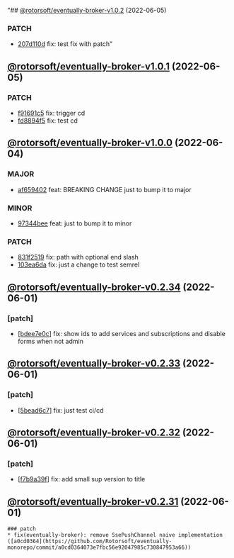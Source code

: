 "## [@rotorsoft/eventually-broker-v1.0.2](https://github.com/Rotorsoft/eventually-monorepo/compare/@rotorsoft/eventually-broker-v1.0.1...@rotorsoft/eventually-broker-v1.0.2) (2022-06-05)
### PATCH
* [207d110d](https://github.com/Rotorsoft/eventually-monorepo/commit/207d110d4acb3cc3afe15fe912331eee1c3d078e) fix: test fix with patch"
## [@rotorsoft/eventually-broker-v1.0.1](https://github.com/Rotorsoft/eventually-monorepo/compare/@rotorsoft/eventually-broker-v1.0.0...@rotorsoft/eventually-broker-v1.0.1) (2022-06-05)

### PATCH

* [f91691c5](https://github.com/Rotorsoft/eventually-monorepo/commit/f91691c5472d002290b39fc86e2cd6664b80ae42) fix: trigger cd
* [fd8894f5](https://github.com/Rotorsoft/eventually-monorepo/commit/fd8894f5e1082000722ff736ef60e5418de98d4a) fix: test cd

## [@rotorsoft/eventually-broker-v1.0.0](https://github.com/rotorsoft/eventually-monorepo/compare/@rotorsoft/eventually-broker-v0.2.34...@rotorsoft/eventually-broker-v1.0.0) (2022-06-04)

### MAJOR

* [af659402](https://github.com/rotorsoft/eventually-monorepo/commit/af659402b7115cdaf52d5df97e4635d577490249) feat: BREAKING CHANGE just to bump it to major

### MINOR

* [97344bee](https://github.com/rotorsoft/eventually-monorepo/commit/97344bee27866494d4a59aac4dfba66c5331073b) feat: just to bump it to minor

### PATCH

* [831f2519](https://github.com/rotorsoft/eventually-monorepo/commit/831f25199e28ca382d038fc27c3b83b312c6a15d) fix: path with optional end slash
* [103ea6da](https://github.com/rotorsoft/eventually-monorepo/commit/103ea6da204c47f646853c2ab934481bf06b404a) fix: just a change to test semrel

## [@rotorsoft/eventually-broker-v0.2.34](https://github.com/Rotorsoft/eventually-monorepo/compare/@rotorsoft/eventually-broker-v0.2.33...@rotorsoft/eventually-broker-v0.2.34) (2022-06-01)

### [patch]

* [[bdee7e0c](https://github.com/Rotorsoft/eventually-monorepo/commit/bdee7e0ce958e41759af367fcc448db9cc477d51)] fix: show ids to add services and subscriptions and disable forms when not admin

## [@rotorsoft/eventually-broker-v0.2.33](https://github.com/Rotorsoft/eventually-monorepo/compare/@rotorsoft/eventually-broker-v0.2.32...@rotorsoft/eventually-broker-v0.2.33) (2022-06-01)

### [patch]

* [[5bead6c7](https://github.com/Rotorsoft/eventually-monorepo/commit/5bead6c7f0663658196dbca2dcc7836621b766ee)] fix: just test ci/cd

## [@rotorsoft/eventually-broker-v0.2.32](https://github.com/Rotorsoft/eventually-monorepo/compare/@rotorsoft/eventually-broker-v0.2.31...@rotorsoft/eventually-broker-v0.2.32) (2022-06-01)

### [patch]

* [[f7b9a39f](https://github.com/Rotorsoft/eventually-monorepo/commit/f7b9a39f652a501de20199f949bf55cdbc197170)] fix: add small sup version to title

## [@rotorsoft/eventually-broker-v0.2.31](https://github.com/Rotorsoft/eventually-monorepo/compare/@rotorsoft/eventually-broker-v0.2.30...@rotorsoft/eventually-broker-v0.2.31) (2022-06-01)

    ### patch
    * fix(eventually-broker): remove SsePushChannel naive implementation ([a0cd0364](https://github.com/Rotorsoft/eventually-monorepo/commit/a0cd0364073e7fbc56e92047985c730847953a66))

